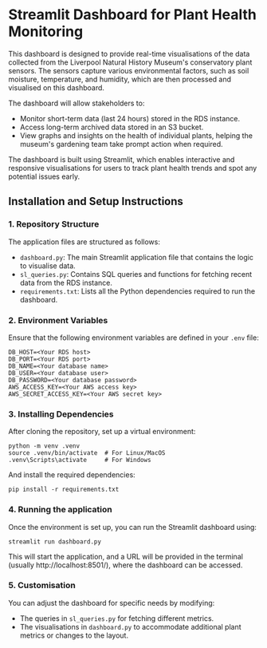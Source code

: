 # Streamlit Dashboard for Plant Health Monitoring

This dashboard is designed to provide real-time visualisations of the data collected from the Liverpool Natural History Museum's conservatory plant sensors. The sensors capture various environmental factors, such as soil moisture, temperature, and humidity, which are then processed and visualised on this dashboard.

The dashboard will allow stakeholders to:

- Monitor short-term data (last 24 hours) stored in the RDS instance.
- Access long-term archived data stored in an S3 bucket.
- View graphs and insights on the health of individual plants, helping the museum's gardening team take prompt action when required.

The dashboard is built using Streamlit, which enables interactive and responsive visualisations for users to track plant health trends and spot any potential issues early.

## Installation and Setup Instructions

### 1. **Repository Structure**
The application files are structured as follows:

- `dashboard.py`: The main Streamlit application file that contains the logic to visualise data.
- `sl_queries.py`: Contains SQL queries and functions for fetching recent data from the RDS instance.
- `requirements.txt`: Lists all the Python dependencies required to run the dashboard.

### 2. **Environment Variables**
Ensure that the following environment variables are defined in your `.env` file:

```
DB_HOST=<Your RDS host>
DB_PORT=<Your RDS port>
DB_NAME=<Your database name>
DB_USER=<Your database user>
DB_PASSWORD=<Your database password>
AWS_ACCESS_KEY=<Your AWS access key>
AWS_SECRET_ACCESS_KEY=<Your AWS secret key>
```

### 3. **Installing Dependencies**
After cloning the repository, set up a virtual environment:
```
python -m venv .venv
source .venv/bin/activate  # For Linux/MacOS
.venv\Scripts\activate     # For Windows
```
And install the required dependencies:<br>

`pip install -r requirements.txt`

### 4. **Running the application**
Once the environment is set up, you can run the Streamlit dashboard using:<br>

`streamlit run dashboard.py`

This will start the application, and a URL will be provided in the terminal (usually http://localhost:8501/), where the dashboard can be accessed.

### 5. **Customisation**

You can adjust the dashboard for specific needs by modifying:

- The queries in `sl_queries.py` for fetching different metrics.
- The visualisations in `dashboard.py` to accommodate additional plant metrics or changes to the layout.
